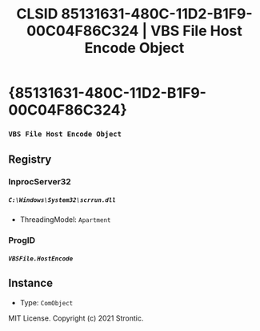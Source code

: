 ﻿---
title: "CLSID 85131631-480C-11D2-B1F9-00C04F86C324 | VBS File Host Encode Object"
excerpt: What is COM-Object CLSID 85131631-480C-11D2-B1F9-00C04F86C324?
---

# {85131631-480C-11D2-B1F9-00C04F86C324}

### `VBS File Host Encode Object`

## Registry


### InprocServer32

##### `C:\Windows\System32\scrrun.dll`
* ThreadingModel: `Apartment`

### ProgID

##### `VBSFile.HostEncode`

## Instance

* Type: `ComObject`

MIT License. Copyright (c) 2021 Strontic.


